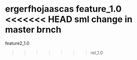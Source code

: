 ergerfhojaascas
feature_1.0
<<<<<<< HEAD
sml change in master brnch
=======
feature2_1.0
>>>>>>> rel_1.0
